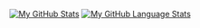 [![My GitHub Stats](https://github-readme-stats.vercel.app/api/?username=jx43&count_private=true&theme=tokyonight&showicons=true)]()
[![My GitHub Language Stats](https://github-readme-stats.vercel.app/api/top-langs/?username=jx43&langs_count=5&theme=tokyonight)]()


